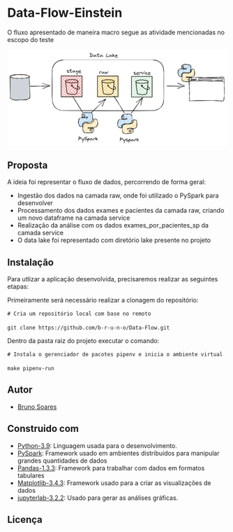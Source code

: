 # Data-Flow-Einstein

O fluxo apresentado de maneira macro segue as atividade mencionadas no escopo do teste

![Fluxo-dados](resources/fluxo_dados_datalake.png)

## Proposta

A ideia foi representar o fluxo de dados, percorrendo de forma geral:

- Ingestão dos dados na camada raw, onde foi utilizado o PySpark para desenvolver
- Processamento dos dados exames e pacientes da camada raw, criando um novo dataframe na camada service
- Realização da análise com os dados exames_por_pacientes_sp da camada service
- O data lake foi representado com diretório lake presente no projeto
  
## Instalação

Para utlizar a aplicação desenvolvida, precisaremos realizar as seguintes etapas:

Primeiramente será necessário realizar a clonagem do repositório:

```shell
# Cria um repositório local com base no remoto

git clone https://github.com/b-r-u-n-o/Data-Flow.git

```
Dentro da pasta raiz do projeto executar o comando:
```shell
# Instala o gerenciador de pacotes pipenv e inicia o ambiente virtual

make pipenv-run
```
## Autor

- [Bruno Soares](https://www.linkedin.com/in/tsbruno/)

## Construido com

- [Python-3.9](https://www.python.org/downloads/release/python-397/): Linguagem usada para o desenvolvimento.
- [PySpark](http://spark.apache.org/docs/latest/api/python/): Framework usado em ambientes distribuídos para manipular grandes quantidades de dados 
- [Pandas-1.3.3](https://pandas.pydata.org/docs/getting_started/install.html): Framework para trabalhar com dados em formatos tabulares
- [Matplotlib-3.4.3](https://matplotlib.org/): Framework usado para a criar as visualizações de dados
- [jupyterlab-3.2.2](https://jupyterlab.readthedocs.io/en/stable/): Usado para gerar as análises gráficas.

## Licença

